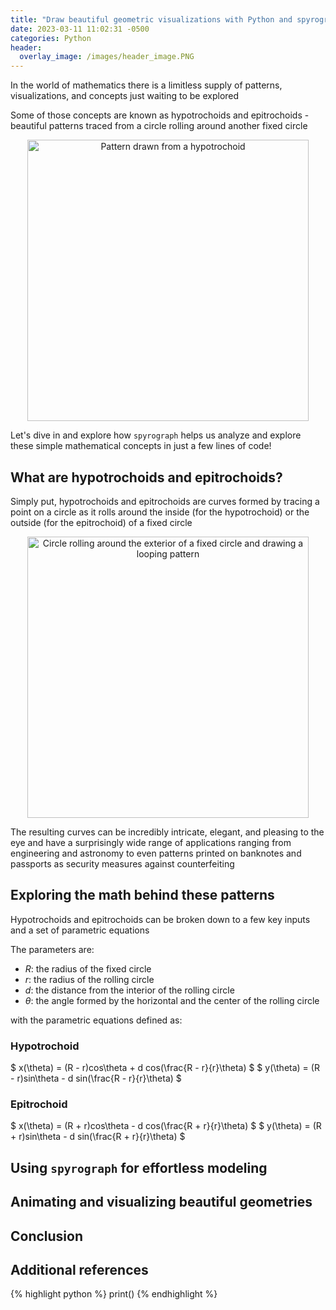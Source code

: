 ```yaml
---
title: "Draw beautiful geometric visualizations with Python and spyrograph"
date: 2023-03-11 11:02:31 -0500
categories: Python
header:
  overlay_image: /images/header_image.PNG
---
```


In the world of mathematics there is a limitless supply of patterns, visualizations, and concepts just waiting to be explored

Some of those concepts are known as hypotrochoids and epitrochoids - beautiful patterns traced from a circle rolling around another fixed circle

<p align="center">
  <img src="{{ site.url }}{{ site.baseurl }}/images/logo.PNG" alt="Pattern drawn from a hypotrochoid" width="450px">
</p>

Let's dive in and explore how `spyrograph` helps us analyze and explore these simple mathematical concepts in just a few lines of code!

## What are hypotrochoids and epitrochoids?

Simply put, hypotrochoids and epitrochoids are curves formed by tracing a point on a circle as it rolls around the inside (for the hypotrochoid) or the outside (for the epitrochoid) of a fixed circle

<p align="center">
  <img src="{{ site.url }}{{ site.baseurl }}/images/simple_epitrochoid.gif" alt="Circle rolling around the exterior of a fixed circle and drawing a looping pattern" width="450px">
</p>

The resulting curves can be incredibly intricate, elegant, and pleasing to the eye and have a surprisingly wide range of applications ranging from engineering and astronomy to even patterns printed on banknotes and passports as security measures against counterfeiting

## Exploring the math behind these patterns

Hypotrochoids and epitrochoids can be broken down to a few key inputs and a set of parametric equations

The parameters are:

- $R$: the radius of the fixed circle
- $r$: the radius of the rolling circle
- $d$: the distance from the interior of the rolling circle
- $\theta$: the angle formed by the horizontal and the center of the rolling circle

with the parametric equations defined as:

### Hypotrochoid

$ x(\theta) = (R - r)cos\theta + d cos(\frac{R - r}{r}\theta) $
$ y(\theta) = (R - r)sin\theta - d sin(\frac{R - r}{r}\theta) $

### Epitrochoid

$ x(\theta) = (R + r)cos\theta - d cos(\frac{R + r}{r}\theta) $
$ y(\theta) = (R + r)sin\theta - d sin(\frac{R + r}{r}\theta) $

## Using `spyrograph` for effortless modeling

## Animating and visualizing beautiful geometries

## Conclusion

## Additional references

{% highlight python %}
print()
{% endhighlight %}
